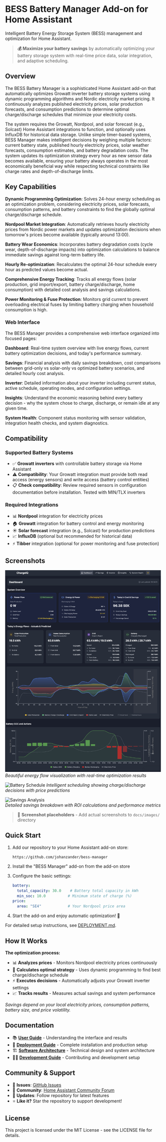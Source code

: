 # BESS Battery Manager Add-on for Home Assistant

Intelligent Battery Energy Storage System (BESS) management and optimization for Home Assistant.

> **💰 Maximize your battery savings** by automatically optimizing your battery storage system with real-time price data, solar integration, and adaptive scheduling.

## Overview

The BESS Battery Manager is a sophisticated Home Assistant add-on that automatically optimizes Growatt inverter battery storage systems using dynamic programming algorithms and Nordic electricity market pricing. It continuously analyzes published electricity prices, solar production forecasts, and consumption predictions to determine optimal charge/discharge schedules that minimize your electricity costs.

The system requires the Growatt, Nordpool, and solar forecast (e.g., Solcast) Home Assistant integrations to function, and optionally uses InfluxDB for historical data storage. Unlike simple timer-based systems, BESS Manager makes intelligent decisions by weighing multiple factors: current battery state, published hourly electricity prices, solar weather forecasts, consumption estimates, and battery degradation costs. The system updates its optimization strategy every hour as new sensor data becomes available, ensuring your battery always operates in the most economically beneficial way while respecting technical constraints like charge rates and depth-of-discharge limits.

## Key Capabilities

**Dynamic Programming Optimization**: Solves 24-hour energy scheduling as an optimization problem, considering electricity prices, solar forecasts, consumption patterns, and battery constraints to find the globally optimal charge/discharge schedule.

**Nordpool Market Integration**: Automatically retrieves hourly electricity prices from Nordic power markets and updates optimization decisions when tomorrow's prices become available (typically around 13:00).

**Battery Wear Economics**: Incorporates battery degradation costs (cycle wear, depth-of-discharge impacts) into optimization calculations to balance immediate savings against long-term battery life.

**Hourly Re-optimization**: Recalculates the optimal 24-hour schedule every hour as predicted values become actual.

**Comprehensive Energy Tracking**: Tracks all energy flows (solar production, grid import/export, battery charge/discharge, home consumption) with detailed cost analysis and savings calculations.

**Power Monitoring & Fuse Protection**: Monitors grid current to prevent overloading electrical fuses by limiting battery charging when household consumption is high.

### Web Interface

The BESS Manager provides a comprehensive web interface organized into focused pages:

**Dashboard**: Real-time system overview with live energy flows, current battery optimization decisions, and today's performance summary.

**Savings**: Financial analysis with daily savings breakdown, cost comparisons between grid-only vs solar-only vs optimized battery scenarios, and detailed hourly cost analysis.

**Inverter**: Detailed information about your inverter including current status, active schedule, operating modes, and configuration settings.

**Insights**: Understand the economic reasoning behind every battery decision - why the system chose to charge, discharge, or remain idle at any given time.

**System Health**: Component status monitoring with sensor validation, integration health checks, and system diagnostics.

## Compatibility

### Supported Battery Systems

- ✅ **Growatt inverters** with controllable battery storage via Home Assistant
- ⚠️ **Compatibility**: Your Growatt integration must provide both read access (energy sensors) and write access (battery control entities)
- 📋 **Check compatibility**: Review required sensors in configuration documentation before installation. Tested with MIN/TLX inverters

### Required Integrations

- 📊 **Nordpool** integration for electricity prices
- 🏠 **Growatt** integration for battery control and energy monitoring
- ☀️ **Solar forecast** integration (e.g., Solcast) for production predictions
- 📈 **InfluxDB** (optional but recommended for historical data)
- ⚡ **Tibber** integration (optional for power monitoring and fuse protection)

## Screenshots

![Dashboard Overview](./assets/dashboard.png)
*Beautiful energy flow visualization with real-time optimization results*

![Battery Schedule](docs/images/battery-schedule.png)
*Intelligent scheduling showing charge/discharge decisions with price predictions*

![Savings Analysis](docs/images/savings-analysis.png)  
*Detailed savings breakdown with ROI calculations and performance metrics*

> 📸 **Screenshot placeholders** - Add actual screenshots to `docs/images/` directory

## Quick Start

1. Add our repository to your Home Assistant add-on store:

   ```text
   https://github.com/johanzander/bess-manager
   ```

2. Install the "BESS Manager" add-on from the add-on store

3. Configure the basic settings:

   ```yaml
   battery:
     total_capacity: 30.0    # Battery total capacity in kWh
     min_soc: 10.0          # Minimum state of charge (%)
   price:
     area: "SE4"            # Your Nordpool price area
   ```

4. Start the add-on and enjoy automatic optimization! 🎉

For detailed setup instructions, see [DEPLOYMENT.md](DEPLOYMENT.md).

## How It Works

**The optimization process:**

- 📊 **Analyzes prices** - Monitors Nordpool electricity prices continuously
- 🧠 **Calculates optimal strategy** - Uses dynamic programming to find best charge/discharge schedule
- ⚡ **Executes decisions** - Automatically adjusts your Growatt inverter settings
- 📈 **Tracks results** - Measures actual savings and system performance

*Savings depend on your local electricity prices, consumption patterns, battery size, and price volatility.*

## Documentation

- 📚 **[User Guide](USER_GUIDE.md)** - Understanding the interface and results
- 🔧 **[Deployment Guide](DEPLOYMENT.md)** - Complete installation and production setup
- 🏗️ **[Software Architecture](SOFTWARE_DESIGN.md)** - Technical design and system architecture
- 👨‍💻 **[Development Guide](DEVELOPMENT.md)** - Contributing and development setup

## Community & Support

- 🐛 **Issues**: [GitHub Issues](https://github.com/johanzander/bess-manager/issues)
- 💬 **Community**: [Home Assistant Community Forum](https://community.home-assistant.io/)
- 📢 **Updates**: Follow repository for latest features
- ⭐ **Like it?** Star the repository to support development!

## License

This project is licensed under the MIT License - see the LICENSE file for details.
